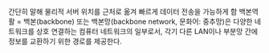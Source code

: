간단히 말해 물리적 서버 위치를 근처로 옮겨 빠르게 데이터 전송을 가능하게 함
백본역활 = 백본(backbone) 또는 백본망(backbone network, 문화어: 중추망)은 다양한 네트워크를 상호 연결하는 컴퓨터 네트워크의 일부로서, 각기 다른 LAN이나 부분망 간에 정보를 교환하기 위한 경로를 제공한다.
